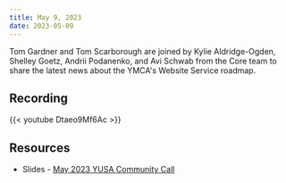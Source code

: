 ```yaml
---
title: May 9, 2023
date: 2023-05-09
---
```


Tom Gardner and Tom Scarborough are joined by Kylie Aldridge-Ogden, Shelley Goetz, Andrii Podanenko, and Avi Schwab from the Core team to share the latest news about the YMCA's Website Service roadmap.

## Recording

{{< youtube Dtaeo9Mf6Ac >}}

## Resources

- Slides - [May 2023 YUSA Community Call](</monthly-calls/decks/2023-05 YUSA Community Call.pdf>)
